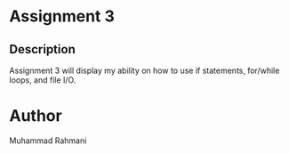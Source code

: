 # Assignment 3

## Description

Assignment 3 will display my ability on how to use if statements,
for/while loops, and file I/O.

# Author

Muhammad Rahmani